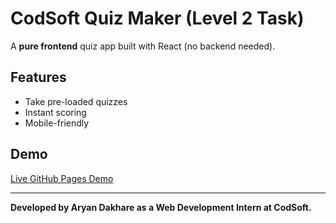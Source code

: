 # CodSoft Quiz Maker (Level 2 Task)  
A **pure frontend** quiz app built with React (no backend needed).  

## Features  
- Take pre-loaded quizzes  
- Instant scoring  
- Mobile-friendly  

## Demo  
[Live GitHub Pages Demo](https://your-username.github.io/CODSOFT/)  

---  
**Developed by Aryan Dakhare as a Web Development Intern at CodSoft.**  
